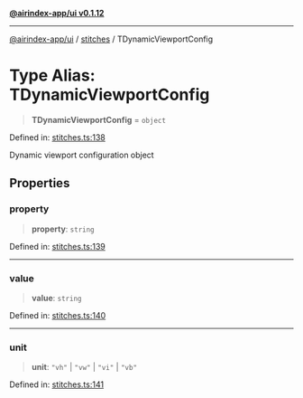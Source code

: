 [**@airindex-app/ui v0.1.12**](../../README.md)

***

[@airindex-app/ui](../../README.md) / [stitches](../README.md) / TDynamicViewportConfig

# Type Alias: TDynamicViewportConfig

> **TDynamicViewportConfig** = `object`

Defined in: [stitches.ts:138](https://github.com/airindex-app/ui/blob/51b723e17db3d2d7342fc2d9bd4a36ea0ad71f2a/src/types/stitches.ts#L138)

Dynamic viewport configuration object

## Properties

### property

> **property**: `string`

Defined in: [stitches.ts:139](https://github.com/airindex-app/ui/blob/51b723e17db3d2d7342fc2d9bd4a36ea0ad71f2a/src/types/stitches.ts#L139)

***

### value

> **value**: `string`

Defined in: [stitches.ts:140](https://github.com/airindex-app/ui/blob/51b723e17db3d2d7342fc2d9bd4a36ea0ad71f2a/src/types/stitches.ts#L140)

***

### unit

> **unit**: `"vh"` \| `"vw"` \| `"vi"` \| `"vb"`

Defined in: [stitches.ts:141](https://github.com/airindex-app/ui/blob/51b723e17db3d2d7342fc2d9bd4a36ea0ad71f2a/src/types/stitches.ts#L141)
